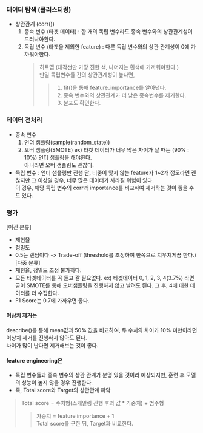 ### 데이터 탐색 (클러스터링)
- 상관관계 (corr())
  1. 종속 변수 (타겟 데이터)
     : 한 개의 독립 변수라도 종속 변수와의 상관관계성이 드러나야한다.
  2. 독립 변수 (타겟을 제외한 feature)
     : 다른 독립 변수와의 상관 관계성이 0에 가까워야한다.
     > 히트맵 (대각선만 가장 진한 색, 나머지는 흰색에 가까워야한다.)  
     > 만일 독립변수들 간의 상관관계성이 높다면,
     >> 1. fit()을 통해 feature_importance를 알아낸다.
     >> 2. 종속 변수와의 상관관계가 더 낮은 종속변수를 제거한다.
     >> 3. 분포도 확인한다.

### 데이터 전처리
- 종속 변수
  1. 언더 샘플링(sample(random_state))
  2. 오버 샘플링(SMOTE)
  ex) 타겟 데이터가 너무 많은 차이가 날 때는 (90% : 10%) 언더 샘플링을 해야한다.  
      아니라면 오버 샘플링도 괜찮다.
- 독립 변수
  : 언더 샘플링만 진행
  단, 비중이 맞지 않는 feature가 1~2개 정도라면 괜찮지만 그 이상일 경우, 너무 많은 데이터가 사라질 위험이 있다.  
  이 경우, 해당 독립 변수의 corr과 importance를 비교하여 제거하는 것이 좋을 수도 있다.

### 평가
[이진 분류]
- 재현율
- 정밀도
- 0.5는 랜덤이다 -> Trade-off (threshold를 조정하여 한쪽으로 치우치게끔 한다.)
[다중 분류]
- 재현율, 정밀도 조정 불가하다.
- 모든 타겟데이터를 꼭 들고 갈 필요없다.
  ex) 타겟데이터 0, 1, 2, 3, 4(3.7%) 라면 굳이 SMOTE를 통해 오버샘플링을 진행하지 않고 날려도 된다. 그 후, 4에 대한 데이터를 더 수집한다.
- F1 Score는 0.7에 가까우면 좋다.

#### 이상치 제거는
describe()를 통해 mean값과 50% 값을 비교하여, 두 수치의 차이가 10% 미만이라면 이상치 제거를 진행하지 않아도 된다.  
차이가 많이 난다면 제거해보는 것이 좋다.

#### feature engineering은
- 독립 변수들과 종속 변수의 상관 관계가 분명 있을 것이라 예상되지만, 훈련 후 모델의 성능이 높지 않을 경우 진행한다.
- 즉, Total score와 Target의 상관관계 파악
> Total score = 수치형(스케일링 진행 후의 값 * 가중치) + 범주형  
>> 가중치 = feature importance + 1  
>> Total score를 구한 뒤, Target과 비교한다.  
